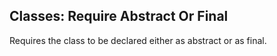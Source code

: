 ## Classes: Require Abstract Or Final

Requires the class to be declared either as abstract or as final.
